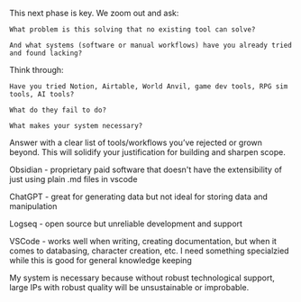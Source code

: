 This next phase is key. We zoom out and ask:

    What problem is this solving that no existing tool can solve?

    And what systems (software or manual workflows) have you already tried and found lacking?

Think through:

    Have you tried Notion, Airtable, World Anvil, game dev tools, RPG sim tools, AI tools?

    What do they fail to do?

    What makes your system necessary?

Answer with a clear list of tools/workflows you’ve rejected or grown beyond. This will solidify your justification for building and sharpen scope.

Obsidian - proprietary paid software that doesn't have the extensibility of just using plain .md files in vscode

ChatGPT - great for generating data but not ideal for storing data and manipulation

Logseq - open source but unreliable development and support

VSCode - works well when writing, creating documentation, but when it comes to databasing, character creation, etc. I need something specialzied while this is good for general knowledge keeping

My system is necessary because without robust technological support, large IPs with robust quality will be unsustainable or improbable.
